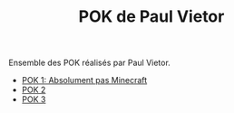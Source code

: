 ﻿---
layout: layout/pok-index.njk

title: "POK de Paul Vietor"
authors:
  - Paul Vietor
---

Ensemble des POK réalisés par Paul Vietor.

* [POK 1: Absolument pas Minecraft](./temps-1)
* [POK 2](./temps-2)
* [POK 3](./temps-3)
